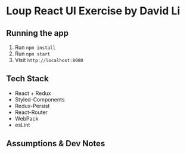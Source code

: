 # Loup React UI Exercise by David Li

## Running the app
1. Run `npm install`
2. Run `npm start`
3. Visit `http://localhost:8080`

## Tech Stack
- React + Redux
- Styled-Components
- Redux-Persist
- React-Router
- WebPack
- esLint

## Assumptions & Dev Notes
